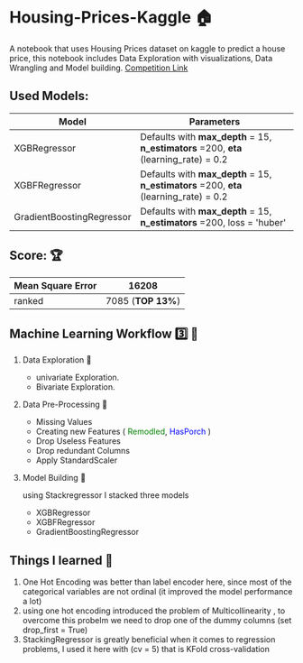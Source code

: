 # Housing-Prices-Kaggle :house:
A notebook that uses Housing Prices dataset on kaggle to predict a house price, this notebook includes Data Exploration with visualizations, Data Wrangling and Model building.
[Competition Link](https://www.kaggle.com/c/home-data-for-ml-course/overview)


## Used Models:
| Model | Parameters|
| ---------|---------------------------------|
| XGBRegressor | Defaults with **max_depth** = 15, **n_estimators** =200, **eta** (learning_rate) = 0.2 |
| XGBFRegressor | Defaults with **max_depth** = 15, **n_estimators** =200, **eta** (learning_rate) = 0.2 |
| GradientBoostingRegressor |  Defaults with **max_depth** = 15, **n_estimators** =200, loss = 'huber' |

## Score: :trophy:

| Mean Square Error | 16208 |
| ----------- | ----------- |
| ranked | 7085 (**TOP 13%**)|


## Machine Learning Workflow :three: :arrows_counterclockwise:
1.  Data Exploration :hammer:
     *  univariate Exploration.
     *  Bivariate Exploration.
2.  Data Pre-Processing :wrench:
     *  Missing Values
     *  Creating new Features ( <span style = "color:green">Remodled</span>, <span style = "color: blue">HasPorch</span> )
     *  Drop Useless Features
     *  Drop redundant Columns
     *  Apply StandardScaler
3.  Model Building :dart: 

     using Stackregressor I stacked three models
     *  XGBRegressor
     *  XGBFRegressor
     *  GradientBoostingRegressor

## Things I learned :memo:
1.  One Hot Encoding was better than label encoder here, since most of the categorical variables are not ordinal (it improved the model performance a lot)
2.  using one hot encoding introduced the problem of Multicollinearity , to overcome this probelm we need to drop one of the dummy columns (set drop_first = True)
3.  StackingRegressor is greatly beneficial when it comes to regression problems, I used it here with (cv = 5) that is KFold cross-validation 
